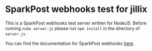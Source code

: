 # SparkPost webhooks test for jillix
This is a SparkPost webhooks test server written for NodeJS. Before running
`node server.js` please run `npm install` in the directory of `server.js`.

You can find the documentation for SparkPost webhooks
[here](https://developers.sparkpost.com/api/#/reference/webhooks).
